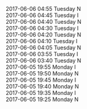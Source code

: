 2017-06-06 04:55 Tuesday  N  
2017-06-06 04:45 Tuesday  I  
2017-06-06 04:40 Tuesday  N  
2017-06-06 04:30 Tuesday  I  
2017-06-06 04:20 Tuesday  N  
2017-06-06 04:10 Tuesday  I  
2017-06-06 04:05 Tuesday  N  
2017-06-06 03:55 Tuesday  I  
2017-06-06 03:40 Tuesday  N  
2017-06-05 19:55 Monday  I  
2017-06-05 19:50 Monday  N  
2017-06-05 19:45 Monday  I  
2017-06-05 19:40 Monday  N  
2017-06-05 19:35 Monday  I  
2017-06-05 19:25 Monday  N  
